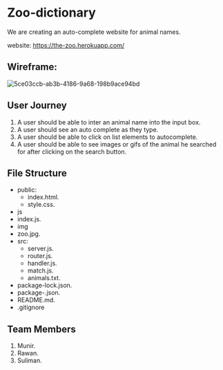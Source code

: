 # Zoo-dictionary

We are creating an auto-complete website for animal names.

website: https://the-zoo.herokuapp.com/

## Wireframe:

![5ce03ccb-ab3b-4186-9a68-198b9ace94bd](https://user-images.githubusercontent.com/47659847/60971928-de4db080-a32d-11e9-8d9d-821d8df861dc.jpeg)

## User Journey

1. A user should be able to inter an animal name into the input box.
2. A user should see an auto complete as they type.
3. A user should be able to click on list elements to autocomplete.
4. A user should be able to see images or gifs of the animal he searched for after clicking on the search button.

## File Structure

- public:
  - index.html.
  - style.css.
 - js
  - index.js.
 - img
  - zoo.jpg.
- src:
  - server.js.
  - router.js.
  - handler.js.
  - match.js.
  - animals.txt.
- package-lock.json.
- package-.json.
- README.md.
- .gitignore

## Team Members

1. Munir.
1. Rawan.
1. Suliman.

